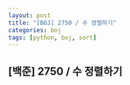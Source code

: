 ```yaml
---
layout: post
title: "[BOJ] 2750 / 수 정렬하기"
categories: boj
tags: [python, boj, sort]
---
```


##  [백준] 2750 / 수 정렬하기

<br> 
